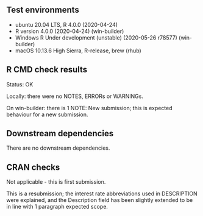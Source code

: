 ## Test environments
* ubuntu 20.04 LTS, R 4.0.0 (2020-04-24)
* R version 4.0.0 (2020-04-24) (win-builder)
* Windows R Under development (unstable) (2020-05-26 r78577) (win-builder)
* macOS 10.13.6 High Sierra, R-release, brew (rhub) 

## R CMD check results
Status: OK

Locally: there were no NOTES, ERRORs or WARNINGs. 

On win-builder: there is 1 NOTE: New submission; this is expected behaviour for a new submission.

## Downstream dependencies
There are no downstream dependencies.

## CRAN checks
Not applicable - this is first submission.

This is a resubmission; the interest rate abbreviations used in DESCRIPTION were explained, and the Description field has been slightly extended to be in line with 1 paragraph expected scope.
